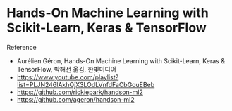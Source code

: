 # Hands-On Machine Learning with Scikit-Learn, Keras & TensorFlow
  
Reference
- Aurélien Géron, Hands-On Machine Learning with Scikit-Learn, Keras & TensorFlow, 박해선 옮김, 한빛미디어
- https://www.youtube.com/playlist?list=PLJN246lAkhQjX3LOdLVnfdFaCbGouEBeb
- https://github.com/rickiepark/handson-ml2
- https://github.com/ageron/handson-ml2
